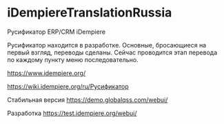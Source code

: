 # iDempiereTranslationRussia
Русификатор ERP/CRM iDempiere

Русификатор находится в разработке. 
Основные, бросающиеся на первый взгляд, переводы сделаны.
Сейчас проводится этап перевода по каждому пункту меню последовательно.

https://www.idempiere.org/

https://wiki.idempiere.org/ru/Русификатор

Стабильная версия https://demo.globalqss.com/webui/

Разработка https://test.idempiere.org/webui/